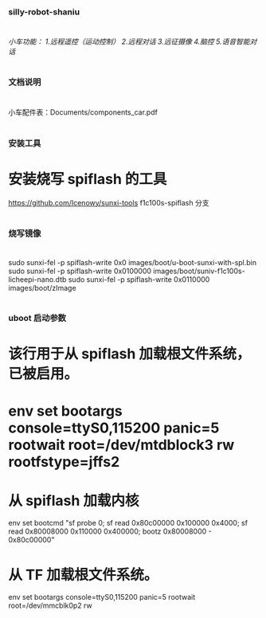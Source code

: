 ### silly-robot-shaniu
#
<i>小车功能：
1.远程遥控（运动控制）
2.远程对话
3.远征摄像
4.脑控
5.语音智能对话</i>
#
###

### 文档说明
#
小车配件表：Documents/components_car.pdf
#
###


### 安装工具
#
# 安装烧写 spiflash 的工具
https://github.com/Icenowy/sunxi-tools   f1c100s-spiflash 分支
#
###

### 烧写镜像
#
sudo sunxi-fel -p spiflash-write 0x0       images/boot/u-boot-sunxi-with-spl.bin
sudo sunxi-fel -p spiflash-write 0x0100000 images/boot/suniv-f1c100s-licheepi-nano.dtb
sudo sunxi-fel -p spiflash-write 0x0110000 images/boot/zImage
#
###

### uboot 启动参数
#
# 该行用于从 spiflash 加载根文件系统，已被启用。
# env set bootargs console=ttyS0,115200 panic=5 rootwait root=/dev/mtdblock3 rw rootfstype=jffs2

# 从 spiflash 加载内核
env set bootcmd "sf probe 0; sf read 0x80c00000 0x100000 0x4000; sf read 0x80008000 0x110000 0x400000; bootz 0x80008000 - 0x80c00000"

# 从 TF 加载根文件系统。
env set bootargs console=ttyS0,115200 panic=5 rootwait root=/dev/mmcblk0p2 rw
#
###
